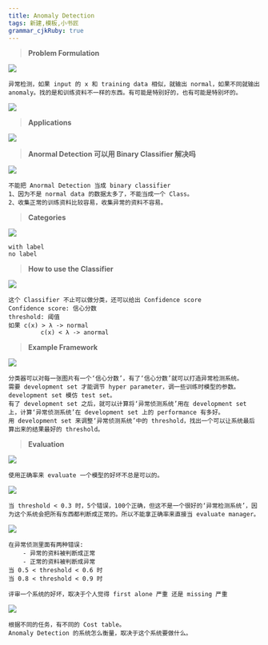 ```yaml
---
title: Anomaly Detection
tags: 新建,模板,小书匠
grammar_cjkRuby: true
---
```


>**Problem Formulation**

![](./images/1577610181267.png)
```
异常检测，如果 input 的 x 和 training data 相似，就输出 normal，如果不同就输出 anomaly。找的是和训练资料不一样的东西。有可能是特别好的，也有可能是特别坏的。
```
![](./images/1577611056666.png)

>**Applications**

![](./images/1577611803087.png)

>**Anormal Detection 可以用 Binary Classifier 解决吗**

![](./images/1577612180286.png)
```
不能把 Anormal Detection 当成 binary classifier
1、因为不是 normal data 的数据太多了，不能当成一个 Class。
2、收集正常的训练资料比较容易，收集异常的资料不容易。
```

>**Categories**

![](./images/1577612542434.png)
```
with label
no label
```

> **How to use the Classifier**

![](./images/1577613018479.png)
```
这个 Classifier 不止可以做分类，还可以给出 Confidence score
Confidence score: 信心分数
threshold: 阈值
如果 c(x) > λ -> normal
		 c(x) < λ -> anormal
```
>**Example Framework**

![](./images/1577633166486.png)
```
分类器可以对每一张图片有一个‘信心分数’，有了‘信心分数’就可以打造异常检测系统。
需要 development set 才能调节 hyper parameter，调一些训练时模型的参数。
development set 模仿 test set。
有了 development set 之后，就可以计算将‘异常侦测系统’用在 development set 上，计算‘异常侦测系统’在 development set 上的 performance 有多好。
用 development set 来调整‘异常侦测系统’中的 threshold，找出一个可以让系统最后算出来的结果最好的 threshold。
```

>**Evaluation**

![](./images/1577634043710.png)
```
使用正确率来 evaluate 一个模型的好坏不总是可以的。
```
![](./images/1577634142778.png)
```
当 threshold < 0.3 时，5个错误，100个正确，但这不是一个很好的‘异常检测系统’，因为这个系统会把所有东西都判断成正常的。所以不能拿正确率来直接当 evaluate manager。
```

![](./images/1577634594055.png)
```
在异常侦测里面有两种错误:
	- 异常的资料被判断成正常
	- 正常的资料被判断成异常
当 0.5 < threshold < 0.6 时
当 0.8 < threshold < 0.9 时

评审一个系统的好坏，取决于个人觉得 first alone 严重 还是 missing 严重
```

![](./images/1577634953425.png)
```
根据不同的任务，有不同的 Cost table。
Anomaly Detection 的系统怎么衡量，取决于这个系统要做什么。
```

